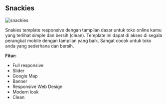Snackies
------------

![snackies](http://s3-ap-southeast-1.amazonaws.com/cdn2.jarvis-store.com/img/themes/snakies/snakies-preview.jpg)

Snakies template responsive dengan tampilan dasar untuk toko online kamu yang terlihat simple dan bersih (clean).  Template ini dapat di akses di segala perangkat mobile dengan tampilan yang baik. Sangat cocok untuk toko anda yang sederhana dan bersih.

**Fitur:**
 - Full responsive 
 - Slider 
 - Google Map 
 - Banner
 - Responsive Web Design
 - Modern look
 - Clean
